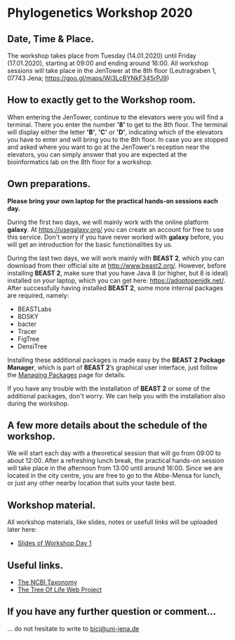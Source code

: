 Phylogenetics Workshop 2020
======

Date, Time & Place.
------
The workshop takes place from Tuesday (14.01.2020) until Friday (17.01.2020), starting at 09:00 and ending around 16:00.
All workshop sessions will take place in the JenTower at the 8th floor (Leutragraben 1, 07743 Jena; https://goo.gl/maps/Wi3LcBYNkF345rPJ9) 

How to exactly get to the Workshop room.
------
When entering the JenTower, continue to the elevators were you will find a terminal. There you enter the number **'8'** to get to the 8th floor. The terminal will display either the letter **'B'**, **'C'** or **'D'**, indicating which of the elevators you have to enter and will bring you to the 8th floor. 
In case you are stopped and asked where you want to go at the JenTower's reception near the elevators, you can simply answer that you are expected at the bioinformatics lab on the 8th floor for a workshop.

Own preparations.
------
**Please bring your own laptop for the practical hands-on sessions each day.** 

During the first two days, we will mainly work with the online platform **galaxy**. At https://usegalaxy.org/ you can create an account for free to use this service. Don't worry if you have never worked with **galaxy** before, you will get an introduction for the basic functionalities by us.

During the last two days, we will work mainly with **BEAST 2**, which you can download from their official site at http://www.beast2.org/. However, before installing **BEAST 2**, make sure that you have Java 8 (or higher, but 8 is ideal) installed on your laptop, which you can get here: https://adoptopenjdk.net/. After successfully having installed **BEAST 2**, some more internal packages are required, namely:

* BEASTLabs
* BDSKY
* bacter
* Tracer
* FigTree
* DensiTree

Installing these additional packages is made easy by the **BEAST 2 Package Manager**, which is part of **BEAST 2**’s graphical user interface, just follow the [Managing Packages](http://www.beast2.org/managing-packages/index.html) page for details.

If you have any trouble with the installation of **BEAST 2** or some of the additional packages, don't worry. We can help you with the installation also during the workshop.

A few more details about the schedule of the workshop.
------
We will start each day with a theoretical session that will go from 09:00 to about 12:00. After a refreshing lunch break, the practical hands-on session will take place in the afternoon from 13:00 until around 16:00. Since we are located in the city centre, you are free to go to the Abbe-Mensa for lunch, or just any other nearby location that suits your taste best.


Workshop material.
------
All workshop materials, like slides, notes or usefull links will be uploaded later here:

* [Slides of Workshop Day 1](./Phyloworkshop_2020_day_1.pdf) 

Useful links.
------
* [The NCBI Taxonomy](https://www.ncbi.nlm.nih.gov/taxonomy)
* [The Tree Of Life Web Project](http://tolweb.org/tree/)

If you have any further question or comment...
------
... do not hesitate to write to bicj@uni-jena.de
